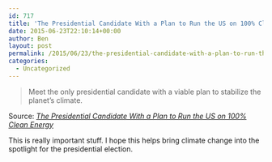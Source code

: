```yaml
---
id: 717
title: 'The Presidential Candidate With a Plan to Run the US on 100% Clean Energy'
date: 2015-06-23T22:10:14+00:00
author: Ben
layout: post
permalink: /2015/06/23/the-presidential-candidate-with-a-plan-to-run-the-us-on-100-clean-energy/
categories:
  - Uncategorized
---
```

> Meet the only presidential candidate with a viable plan to stabilize the planet&#8217;s climate.

Source: _[The Presidential Candidate With a Plan to Run the US on 100% Clean Energy](http://motherboard.vice.com/read/martin-omalley-clean-energy-candidate)_

This is really important stuff. I hope this helps bring climate change into the spotlight for the presidential election.

&nbsp;